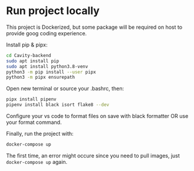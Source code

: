 # Run project locally
This project is Dockerized, but some package will be required on host to provide goog coding experience.

Install pip & pipx:
```bash
cd Cavity-backend
sudo apt install pip
sudo apt install python3.8-venv
python3 -m pip install --user pipx
python3 -m pipx ensurepath
```

Open new terminal or source your .bashrc, then:

```bash
pipx install pipenv
pipenv install black isort flake8 --dev
```

Configure your vs code to format files on save with black formatter OR use your format command.

Finally, run the project with:
```bash
docker-compose up
```

The first time, an error might occure since you need to pull images, just ```docker-compose up``` again.